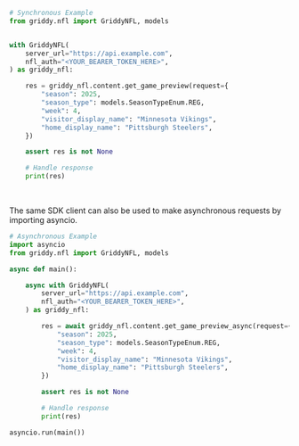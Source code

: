 <!-- Start SDK Example Usage [usage] -->
```python
# Synchronous Example
from griddy.nfl import GriddyNFL, models


with GriddyNFL(
    server_url="https://api.example.com",
    nfl_auth="<YOUR_BEARER_TOKEN_HERE>",
) as griddy_nfl:

    res = griddy_nfl.content.get_game_preview(request={
        "season": 2025,
        "season_type": models.SeasonTypeEnum.REG,
        "week": 4,
        "visitor_display_name": "Minnesota Vikings",
        "home_display_name": "Pittsburgh Steelers",
    })

    assert res is not None

    # Handle response
    print(res)
```

</br>

The same SDK client can also be used to make asynchronous requests by importing asyncio.

```python
# Asynchronous Example
import asyncio
from griddy.nfl import GriddyNFL, models

async def main():

    async with GriddyNFL(
        server_url="https://api.example.com",
        nfl_auth="<YOUR_BEARER_TOKEN_HERE>",
    ) as griddy_nfl:

        res = await griddy_nfl.content.get_game_preview_async(request={
            "season": 2025,
            "season_type": models.SeasonTypeEnum.REG,
            "week": 4,
            "visitor_display_name": "Minnesota Vikings",
            "home_display_name": "Pittsburgh Steelers",
        })

        assert res is not None

        # Handle response
        print(res)

asyncio.run(main())
```
<!-- End SDK Example Usage [usage] -->